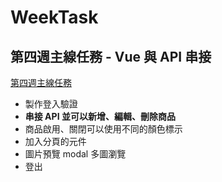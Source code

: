 # WeekTask
## 第四週主線任務 - Vue 與 API 串接

[第四週主線任務]( https://panyensu.github.io/WeekTask/)


- 製作登入驗證
- **串接 API 並可以新增、編輯、刪除商品**
- 商品啟用、關閉可以使用不同的顏色標示
- 加入分頁的元件
- 圖片預覽 modal 多圖瀏覽
- 登出

